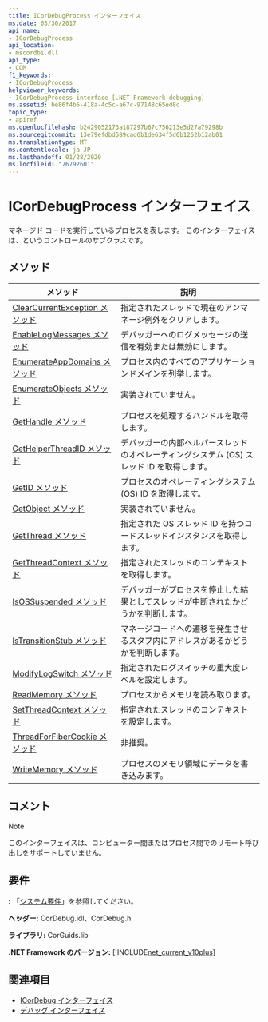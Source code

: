 ```yaml
---
title: ICorDebugProcess インターフェイス
ms.date: 03/30/2017
api_name:
- ICorDebugProcess
api_location:
- mscordbi.dll
api_type:
- COM
f1_keywords:
- ICorDebugProcess
helpviewer_keywords:
- ICorDebugProcess interface [.NET Framework debugging]
ms.assetid: be86f4b5-418a-4c5c-a67c-97148c65ed8c
topic_type:
- apiref
ms.openlocfilehash: b2429052173a187297b67c756213e5d27a79298b
ms.sourcegitcommit: 13e79efdbd589cad6b1de634f5d6b1262b12ab01
ms.translationtype: MT
ms.contentlocale: ja-JP
ms.lasthandoff: 01/28/2020
ms.locfileid: "76792601"
---
```

# <a name="icordebugprocess-interface"></a>ICorDebugProcess インターフェイス
マネージド コードを実行しているプロセスを表します。 このインターフェイスは、というコントロールのサブクラスです。  
  
## <a name="methods"></a>メソッド  
  
|メソッド|説明|  
|------------|-----------------|  
|[ClearCurrentException メソッド](icordebugprocess-clearcurrentexception-method.md)|指定されたスレッドで現在のアンマネージ例外をクリアします。|  
|[EnableLogMessages メソッド](icordebugprocess-enablelogmessages-method.md)|デバッガーへのログメッセージの送信を有効または無効にします。|  
|[EnumerateAppDomains メソッド](icordebugprocess-enumerateappdomains-method.md)|プロセス内のすべてのアプリケーションドメインを列挙します。|  
|[EnumerateObjects メソッド](icordebugprocess-enumerateobjects-method.md)|実装されていません。|  
|[GetHandle メソッド](icordebugprocess-gethandle-method.md)|プロセスを処理するハンドルを取得します。|  
|[GetHelperThreadID メソッド](icordebugprocess-gethelperthreadid-method.md)|デバッガーの内部ヘルパースレッドのオペレーティングシステム (OS) スレッド ID を取得します。|  
|[GetID メソッド](icordebugprocess-getid-method.md)|プロセスのオペレーティングシステム (OS) ID を取得します。|  
|[GetObject メソッド](icordebugprocess-getobject-method.md)|実装されていません。|  
|[GetThread メソッド](icordebugprocess-getthread-method.md)|指定された OS スレッド ID を持つコードスレッドインスタンスを取得します。|  
|[GetThreadContext メソッド](icordebugprocess-getthreadcontext-method.md)|指定されたスレッドのコンテキストを取得します。|  
|[IsOSSuspended メソッド](icordebugprocess-isossuspended-method.md)|デバッガーがプロセスを停止した結果としてスレッドが中断されたかどうかを判断します。|  
|[IsTransitionStub メソッド](icordebugprocess-istransitionstub-method.md)|マネージコードへの遷移を発生させるスタブ内にアドレスがあるかどうかを判断します。|  
|[ModifyLogSwitch メソッド](icordebugprocess-modifylogswitch-method.md)|指定されたログスイッチの重大度レベルを設定します。|  
|[ReadMemory メソッド](icordebugprocess-readmemory-method.md)|プロセスからメモリを読み取ります。|  
|[SetThreadContext メソッド](icordebugprocess-setthreadcontext-method.md)|指定されたスレッドのコンテキストを設定します。|  
|[ThreadForFiberCookie メソッド](icordebugprocess-threadforfibercookie-method.md)|非推奨。|  
|[WriteMemory メソッド](icordebugprocess-writememory-method.md)|プロセスのメモリ領域にデータを書き込みます。|  
  
## <a name="remarks"></a>コメント  
  
> [!NOTE]
> このインターフェイスは、コンピューター間またはプロセス間でのリモート呼び出しをサポートしていません。  
  
## <a name="requirements"></a>要件  
 **:** 「[システム要件](../../../../docs/framework/get-started/system-requirements.md)」を参照してください。  
  
 **ヘッダー:** CorDebug.idl、CorDebug.h  
  
 **ライブラリ:** CorGuids.lib  
  
 **.NET Framework のバージョン:** [!INCLUDE[net_current_v10plus](../../../../includes/net-current-v10plus-md.md)]  
  
## <a name="see-also"></a>関連項目

- [ICorDebug インターフェイス](icordebug-interface.md)
- [デバッグ インターフェイス](debugging-interfaces.md)
